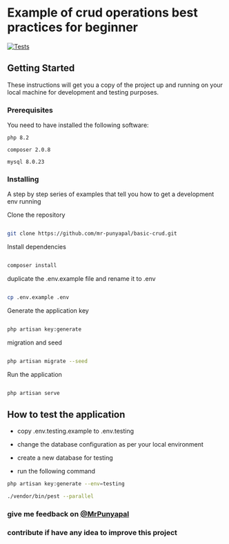 # Example of crud operations best practices for beginner
[![Tests](https://github.com/mr-punyapal/basic-crud/actions/workflows/tests.yml/badge.svg)](https://github.com/mr-punyapal/basic-crud/actions/workflows/tests.yml)
## Getting Started

These instructions will get you a copy of the project up and running on your local machine for development and testing purposes.

### Prerequisites

You need to have installed the following software:

```
php 8.2

composer 2.0.8

mysql 8.0.23
```

### Installing

A step by step series of examples that tell you how to get a development env running

Clone the repository

```bash

git clone https://github.com/mr-punyapal/basic-crud.git

```

Install dependencies

```bash

composer install

```

duplicate the .env.example file and rename it to .env

```bash

cp .env.example .env

```

Generate the application key

```bash

php artisan key:generate

```

migration and seed

```bash

php artisan migrate --seed

```

Run the application

```bash

php artisan serve

```

## How to test the application

- copy .env.testing.example to .env.testing

- change the database configuration as per your local environment

- create a new database for testing

- run the following command


```bash
php artisan key:generate --env=testing
```
```bash
./vendor/bin/pest --parallel
```

### give me feedback on  [@MrPunyapal](https://x.com/MrPunyapal)

### contribute if have any idea to improve this project




